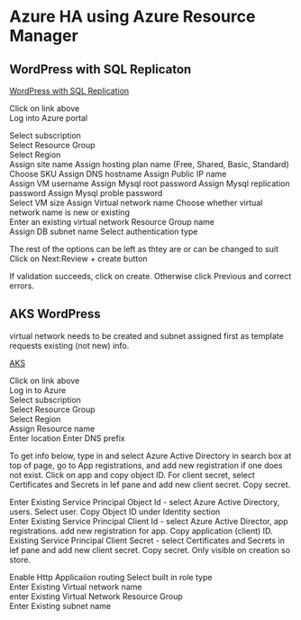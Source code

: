 # Azure HA using Azure Resource Manager


## WordPress with SQL Replicaton 

[WordPress with SQL Replication](https://portal.azure.com/#create/Microsoft.Template/uri/https%3A%2F%2Fraw.githubusercontent.com%2FAzure%2Fazure-quickstart-templates%2Fmaster%2Fwordpress-mysql-replication%2Fazuredeploy.json)  

Click on link above  
Log into Azure portal

Select subscription  
Select Resource Group  
Select Region  
Assign site name
Assign hosting plan name  (Free, Shared, Basic, Standard)  
Choose SKU 
Assign DNS hostname
Assign Public IP name  
Assign VM username
Assign Mysql root password
Assign Mysql replication password
Assign Mysql proble password  
Select VM size
Assign Virtual network name
Choose whether virtual network name is new or existing  
Enter an existing virtual network Resource Group name  
Assign DB subnet name
Select authentication type

The rest of the options can be left as thtey are or can be changed to suit 
Click on Next:Review + create button 

If validation succeeds, click on create. Otherwise click Previous and correct errors.


## AKS WordPress

virtual network needs to be created and subnet assigned first as template requests existing (not new) info.

[AKS](https://portal.azure.com/#create/Microsoft.Template/uri/https%3a%2f%2fraw.githubusercontent.com%2fAzure%2fazure-quickstart-templates%2fmaster%2f101-aks-advanced-networking%2fazuredeploy.json)


Click on link above  
Log in to Azure  
Select subscription  
Select Resource Group  
Select Region  
Assign Resource name  
Enter location 
Enter DNS prefix  

To get info below, type in and select Azure Active Directory in search box at top of page, go to App registrations, and add new registration if one does not exist. Click on app and copy object ID. For client secret, select Certificates and Secrets in lef pane and add new client secret. Copy secret.  

Enter Existing Service Principal Object Id  - select Azure Active Directory, users. Select user. Copy Object ID under Identity section  
Enter Existing Service Principal Client Id  - select Azure Active Director, app registrations. add new registration for app. Copy application (client) ID.  
Existing Service Principal Client Secret  - select Certificates and Secrets in lef pane and add new client secret. Copy secret. Only visible on creation so store. 

Enable Http Applicaiion routing 
Select built in role type  
Enter Existing Virtual network name  
enter Existing Virtual Network Resource Group  
Enter Existing subnet name  







